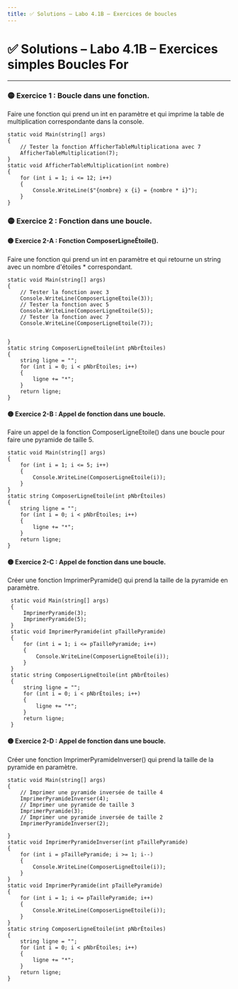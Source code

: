 ```yaml
---
title: ✅ Solutions – Labo 4.1B – Exercices de boucles
---
```


# ✅ Solutions – Labo 4.1B – Exercices simples Boucles For

---


### 🟡 Exercice 1 : Boucle dans une fonction.
Faire une fonction qui prend un int en paramètre et qui imprime la table de multiplication correspondante dans la console.
```CSharp
static void Main(string[] args)
{
    // Tester la fonction AfficherTableMultiplicationa avec 7
    AfficherTableMultiplication(7);
}
static void AfficherTableMultiplication(int nombre)
{
    for (int i = 1; i <= 12; i++)
    {
        Console.WriteLine($"{nombre} x {i} = {nombre * i}");
    }    
}
```


### 🟡 Exercice 2 : Fonction dans une boucle.
#### 🟡 Exercice 2-A : Fonction ComposerLigneÉtoile().
Faire une fonction qui prend un int en paramètre et qui retourne un string avec un nombre d'étoiles * correspondant.
```CSharp
static void Main(string[] args)
{
    // Tester la fonction avec 3
    Console.WriteLine(ComposerLigneEtoile(3));
    // Tester la fonction avec 5
    Console.WriteLine(ComposerLigneEtoile(5));
    // Tester la fonction avec 7
    Console.WriteLine(ComposerLigneEtoile(7));


}
static string ComposerLigneEtoile(int pNbrÉtoiles)
{
    string ligne = "";
    for (int i = 0; i < pNbrÉtoiles; i++)
    {
        ligne += "*";
    }
    return ligne;
}
```
#### 🟡 Exercice 2-B : Appel de fonction dans une boucle.
Faire un appel de la fonction ComposerLigneEtoile() dans une boucle pour faire une pyramide de taille 5.
```CSharp
static void Main(string[] args)
{
    for (int i = 1; i <= 5; i++)
    {
        Console.WriteLine(ComposerLigneEtoile(i));
    }
}
static string ComposerLigneEtoile(int pNbrÉtoiles)
{
    string ligne = "";
    for (int i = 0; i < pNbrÉtoiles; i++)
    {
        ligne += "*";
    }
    return ligne;
}
```

#### 🟡 Exercice 2-C : Appel de fonction dans une boucle.
Créer une fonction ImprimerPyramide() qui prend la taille de la pyramide en paramètre.
```CSharp
 static void Main(string[] args)
 {
     ImprimerPyramide(3);
     ImprimerPyramide(5);
 }
 static void ImprimerPyramide(int pTaillePyramide)
 {
     for (int i = 1; i <= pTaillePyramide; i++)
     {
         Console.WriteLine(ComposerLigneEtoile(i));
     }
 }
 static string ComposerLigneEtoile(int pNbrÉtoiles)
 {
     string ligne = "";
     for (int i = 0; i < pNbrÉtoiles; i++)
     {
         ligne += "*";
     }
     return ligne;
 }
```
#### 🟡 Exercice 2-D : Appel de fonction dans une boucle.
Créer une fonction ImprimerPyramideInverser() qui prend la taille de la pyramide en paramètre.
```CSharp
static void Main(string[] args)
{
    // Imprimer une pyramide inversée de taille 4
    ImprimerPyramideInverser(4);
    // Imprimer une pyramide de taille 3
    ImprimerPyramide(3);
    // Imprimer une pyramide inversée de taille 2
    ImprimerPyramideInverser(2);

}
static void ImprimerPyramideInverser(int pTaillePyramide)
{
    for (int i = pTaillePyramide; i >= 1; i--)
    {
        Console.WriteLine(ComposerLigneEtoile(i));
    }
}
static void ImprimerPyramide(int pTaillePyramide)
{
    for (int i = 1; i <= pTaillePyramide; i++)
    {
        Console.WriteLine(ComposerLigneEtoile(i));
    }
}
static string ComposerLigneEtoile(int pNbrÉtoiles)
{
    string ligne = "";
    for (int i = 0; i < pNbrÉtoiles; i++)
    {
        ligne += "*";
    }
    return ligne;
}
```